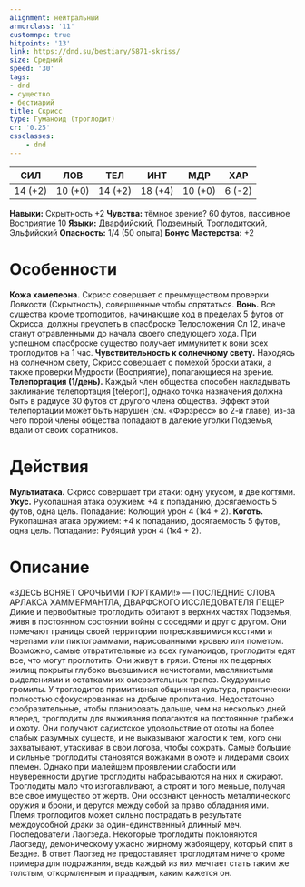 ```yaml
---
alignment: нейтральный
armorclass: '11'
customnpc: true
hitpoints: '13'
link: https://dnd.su/bestiary/5871-skriss/
size: Средний
speed: '30'
tags:
- dnd
- существо
- бестиарий
title: Скрисс
type: Гуманоид (троглодит)
cr: '0.25'
cssclasses:
    - dnd
---
```



| СИЛ | ЛОВ | ТЕЛ | ИНТ | МДР | ХАР |
|---|---|---|---|---|---|
| 14 (+2) | 10 (+0) | 14 (+2) | 18 (+4) | 10 (+0) | 6 (-2) |
**Навыки:** Скрытность +2
**Чувства:** тёмное зрение? 60 футов, пассивное Восприятие 10
**Языки:** Дварфийский, Подземный, Троглодитский, Эльфийский
**Опасность:** 1/4 (50 опыта)
**Бонус Мастерства:** +2


# Особенности
**Кожа хамелеона.** Скрисс совершает с преимуществом проверки Ловкости (Скрытность), совершенные чтобы спрятаться.
**Вонь.** Все существа кроме троглодитов, начинающие ход в пределах 5 футов от Скрисса, должны преуспеть в спасброске Телосложения Сл 12, иначе станут отравленными до начала своего следующего хода. При успешном спасброске существо получает иммунитет к вони всех троглодитов на 1 час.
**Чувствительность к солнечному свету.** Находясь на солнечном свету, Скрисс совершает с помехой броски атаки, а также проверки Мудрости (Восприятие), полагающиеся на зрение.
**Телепортация (1/день).** Каждый член общества способен накладывать заклинание телепортация [teleport], однако точка назначения должна быть в радиусе 30 футов от другого члена общества. Эффект этой телепортации может быть нарушен (см. «Фэрзресс» во 2-й главе), из-за чего порой члены общества попадают в далекие уголки Подземья, вдали от своих соратников.


# Действия
**Мультиатака.** Скрисс совершает три атаки: одну укусом, и две когтями.
**Укус.** Рукопашная атака оружием: +4 к попаданию, досягаемость 5 футов, одна цель. Попадание: Колющий урон 4 (1к4 + 2).
**Коготь.** Рукопашная атака оружием: +4 к попаданию, досягаемость 5 футов, одна цель. Попадание: Рубящий урон 4 (1к4 + 2).


# Описание
«ЗДЕСЬ ВОНЯЕТ ОРОЧЬИМИ ПОРТКАМИ!» — ПОСЛЕДНИЕ СЛОВА АРЛАКСА ХАММЕРМАНТЛА, ДВАРФСКОГО ИССЛЕДОВАТЕЛЯ ПЕЩЕР Дикие и первобытные троглодиты обитают в верхних частях Подземья, живя в постоянном состоянии войны с соседями и друг с другом. Они помечают границы своей территории потрескавшимися костями и черепами или пиктограммами, нарисованными кровью или пометом. Возможно, самые отвратительные из всех гуманоидов, троглодиты едят все, что могут проглотить. Они живут в грязи. Стены их пещерных жилищ покрыты глубоко въевшимися нечистотами, маслянистыми выделениями и остатками их омерзительных трапез. Скудоумные громилы. У троглодитов примитивная общинная культура, практически полностью сфокусированная на добыче пропитания. Недостаточно сообразительные, чтобы планировать дальше, чем на несколько дней вперед, троглодиты для выживания полагаются на постоянные грабежи и охоту. Они получают садистское удовольствие от охоты на более слабых разумных существ, и не выказывают жалости к тем, кого они захватывают, утаскивая в свои логова, чтобы сожрать. Самые большие и сильные троглодиты становятся вожаками в охоте и лидерами своих племен. Однако при малейшем проявлении слабости или неуверенности другие троглодиты набрасываются на них и сжирают. Троглодиты мало что изготавливают, а строят и того меньше, получая все свое имущество от жертв. Они осознают ценность металлического оружия и брони, и дерутся между собой за право обладания ими. Племя троглодитов может сильно пострадать в результате междоусобной драки за один-единственный длинный меч. Последователи Лаогзеда. Некоторые троглодиты поклоняются Лаогзеду, демоническому ужасно жирному жабоящеру, который спит в Бездне. В ответ Лаогзед не предоставляет троглодитам ничего кроме примера для подражания, ведь каждый из них мечтает стать таким же толстым, откормленным и праздным, каким кажется он.